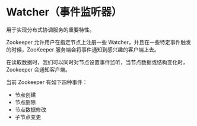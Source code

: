 # Watcher（事件监听器）

用于实现分布式协调服务的重要特性。

Zookeeper 允许用户在指定节点上注册一些 Watcher，并且在一些特定事件触发的时候，ZooKeeper 服务端会将事件通知到感兴趣的客户端上去。

在读取数据时，我们可以同时对节点设置事件监听，当节点数据或结构变化时，Zookeeper 会通知客户端。

当前 Zookeeper 有如下四种事件：

* 节点创建
* 节点删除
* 节点数据修改
* 子节点变更
